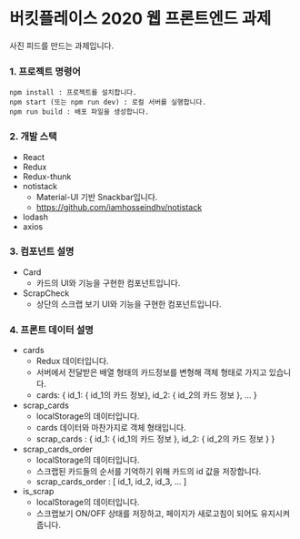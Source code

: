 # 버킷플레이스 2020 웹 프론트엔드 과제

사진 피드를 만드는 과제입니다. 

### 1. 프로젝트 명령어
```
npm install : 프로젝트를 설치합니다.
npm start (또는 npm run dev) : 로컬 서버를 실행합니다.
npm run build : 배포 파일을 생성합니다.
``` 

### 2. 개발 스택
- React
- Redux
- Redux-thunk
- notistack
	- Material-UI 기반 Snackbar입니다.
	- https://github.com/iamhosseindhv/notistack
- lodash
- axios 

### 3. 컴포넌트 설명
- Card
	- 카드의 UI와 기능을 구현한 컴포넌트입니다.
- ScrapCheck
	- 상단의 스크랩 보기 UI와 기능을 구현한 컴포넌트입니다.

### 4. 프론트 데이터 설명
- cards
	- Redux 데이터입니다. 
	- 서버에서 전달받은 배열 형태의 카드정보를 변형해 객체 형태로 가지고 있습니다.
	- cards: { id_1: { id_1의 카드 정보}, id_2: { id_2의 카드 정보 }, ... }
- scrap_cards
	- localStorage의 데이터입니다.
	- cards 데이터와 마찬가지로 객체 형태입니다.
	- scrap_cards : { id_1: { id_1의 카드 정보 }, id_2: { id_2의 카드 정보 } }
- scrap_cards_order
	- localStorage의 데이터입니다.
	- 스크랩된 카드들의 순서를 기억하기 위해 카드의 id 값을 저장합니다.
	- scrap_cards_order : [ id_1, id_2, id_3, ... ]
- is_scrap
	- localStorage의 데이터입니다.
	- 스크랩보기 ON/OFF 상태를 저장하고, 페이지가 새로고침이 되어도 유지시켜줍니다.	